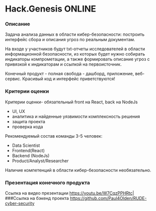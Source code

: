 # Hack.Genesis ONLINE
### Описание 
Задача анализа данных в области кибер-безопасности:
построить интерфейс сбора и описания угроз по реальным документам.

На входе у участников будут txt-отчеты исследователей в области информационной безопасности, из которых будет нужно собирать индикаторы компрометации, а также формировать описание угроз с привязкой к индикаторам и ссылкой на первоисточник.

Конечный продукт - полная свобода - дашборд, приложение, веб-сервис.
Красивый код и интерфейс приветствуются!

### Критерии оценки
Критерии оценки- обязательный front на React, back на NodeJs
- UI, UX
- аналитика и найденные уязвимости
комплексность решения
- защита проекта
- проверка кода

Рекомендуемый состав команды
3-5 человек:
- Data Scientist
- Frontend(React)
- Backend (NodeJs)
- Product/Analyst/Researcher

Наличие компетенций в области кибер-безопасности необязательно.

### Презентация конечного продукта
Ссылка на видео презентации https://youtu.be/W7CqzPPHRtc|
###Ссылка на бэкенд проекта
https://github.com/Paul4Olden/RUDE-cyber-security
